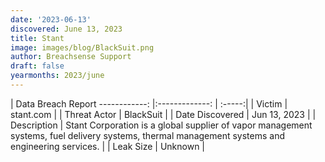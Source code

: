 ```yaml
---
date: '2023-06-13'
discovered: June 13, 2023
title: Stant
image: images/blog/BlackSuit.png
author: Breachsense Support
draft: false
yearmonths: 2023/june
---
```



| Data Breach Report
------------:     |:-------------:    | :-----:|
| Victim      | stant.com      | 
| Threat Actor      | BlackSuit      | 
| Date Discovered      | Jun 13, 2023      | 
| Description      | Stant Corporation is a global supplier of vapor management systems, fuel delivery systems, thermal management systems and engineering services.      | 
| Leak Size      | Unknown      | 

